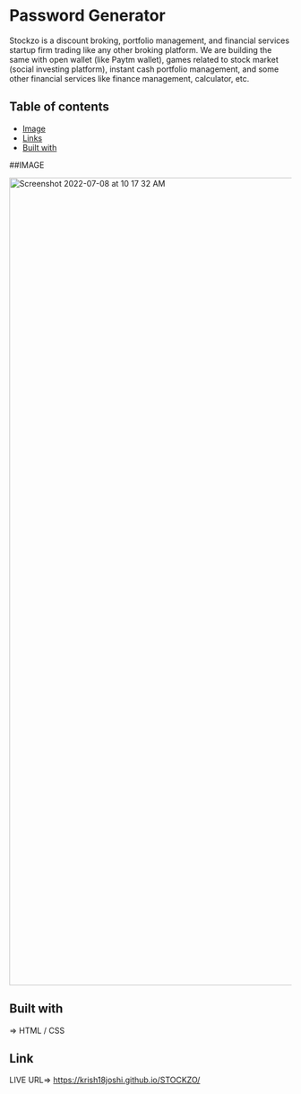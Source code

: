<h1>Password Generator</h1>


 Stockzo is a discount broking, portfolio management, and financial services startup firm trading like any other broking platform. We are building the same with open wallet (like Paytm wallet), games related to stock market (social investing platform), instant cash
portfolio management, and some other financial services like finance management, calculator, etc.
## Table of contents

- [Image](#IMAGE)
- [Links](#Link)
- [Built with](#built-with)



##IMAGE

<img width="1440" alt="Screenshot 2022-07-08 at 10 17 32 AM" src="https://user-images.githubusercontent.com/99706585/177918976-6975e75c-2252-4a01-9dbc-55e86a8a08cf.png">


## Built with
=> HTML / CSS

## Link 
LIVE URL=>  https://krish18joshi.github.io/STOCKZO/

